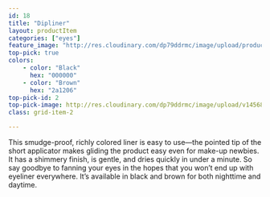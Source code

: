 ```yaml
---
id: 18
title: "Dipliner"
layout: productItem
categories: ["eyes"]
feature_image: "http://res.cloudinary.com/dp79ddrmc/image/upload/products/dipliner.jpg"
top-pick: true
colors:
    - color: "Black"
      hex: "000000"
    - color: "Brown"
      hex: "2a1206"
top-pick-id: 2
top-pick-image: http://res.cloudinary.com/dp79ddrmc/image/upload/v1456804124/top-pick/dipLiner.jpg
class: grid-item-2

---
```

This smudge-proof, richly colored liner is easy to use—the pointed tip of the short applicator makes gliding the product easy even for make-up newbies. It has a shimmery finish, is gentle, and dries quickly in under a minute.  So say goodbye  to fanning your eyes in the hopes that you won’t end up with eyeliner everywhere. It’s available in black and brown for both nighttime and daytime.